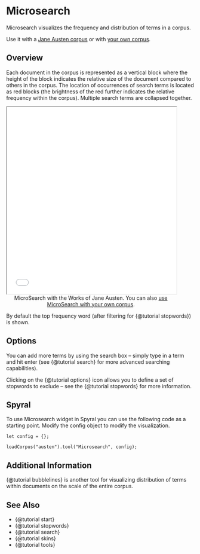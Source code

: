 # Microsearch

Microsearch visualizes the frequency and distribution of terms in a corpus. 

Use it with a [Jane Austen corpus](../?view=Microsearch&corpus=austen) or with [your own corpus](../?view=Microsearch).

## Overview

Each document in the corpus is represented as a vertical block where the height of the block indicates the relative size 
of the document compared to others in the corpus. The location of occurrences of search terms is located as red blocks 
(the brightness of the red further indicates the relative frequency within the corpus). Multiple search terms are 
collapsed together.

<iframe src="../tool/MicroSearch/?corpus=austen&subtitle=The+Works+of+Jane+Austen" style="width: 90%; height: 500px"></iframe>
<div style="width: 90%; text-align: center; margin-bottom: 1em;">MicroSearch with the Works of Jane Austen. You can also <a href="../?view=MicroSearch" target="_blank">use MicroSearch with your own corpus</a>.</div>

By default the top frequency word (after filtering for {@tutorial stopwords}) is shown.

## Options

You can add more terms by using the search box – simply type in a term and hit enter (see {@tutorial search} for 
more advanced searching capabilities).

Clicking on the {@tutorial options} icon allows you to define a set of stopwords to exclude – see the 
{@tutorial stopwords} for more information.

## Spyral

To use Microsearch widget in Spyral you can use the following code as a starting point. Modify the config object to 
modify the visualization.

```
let config = {}; 

loadCorpus("austen").tool("Microsearch", config);
```

## Additional Information

{@tutorial bubblelines} is another tool for visualizing distribution of terms within documents on the scale of the entire corpus.

## See Also

- {@tutorial start}
- {@tutorial stopwords}
- {@tutorial search}
- {@tutorial skins}
- {@tutorial tools}
